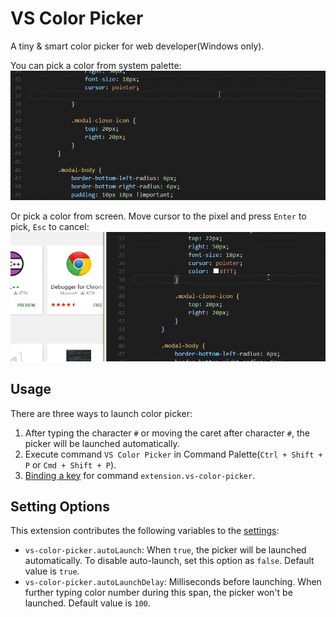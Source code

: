# VS Color Picker
A tiny & smart color picker for web developer(Windows only). 

You can pick a color from system palette: 
![usage_palette](readme_img/usage_palette.gif)

Or pick a color from screen. 
Move cursor to the pixel and press `Enter` to pick, `Esc` to cancel:
![usage_sampler](readme_img/usage_sampler.gif)

## Usage
There are three ways to launch color picker:

1. After typing the character `#` or moving the caret after character `#`, the picker will be launched automatically.
2. Execute command `VS Color Picker` in Command Palette(`Ctrl + Shift + P` or `Cmd + Shift + P`).
3. [Binding a key](https://code.visualstudio.com/docs/customization/keybindings) for command `extension.vs-color-picker`.

## Setting Options
This extension contributes the following variables to the [settings](https://code.visualstudio.com/docs/customization/userandworkspace):
* `vs-color-picker.autoLaunch`: When `true`, the picker will be launched automatically. To disable auto-launch, set this option as `false`. Default value is `true`.
* `vs-color-picker.autoLaunchDelay`: Milliseconds before launching. When further typing color number during this span, the picker won't be launched. Default value is `100`.